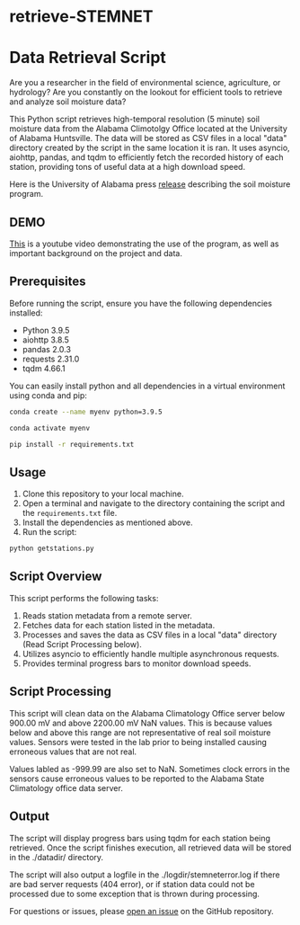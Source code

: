 # retrieve-STEMNET
# Data Retrieval Script

Are you a researcher in the field of environmental science, agriculture, or hydrology? Are you constantly on the lookout for efficient tools to retrieve and analyze soil moisture data?

This Python script retrieves high-temporal resolution (5 minute) soil moisture data from the Alabama Climotolgy Office located at the University of Alabama Huntsville. The data will be stored as CSV files in a local "data" directory created by the script in the same location it is ran. It uses asyncio, aiohttp, pandas, and tqdm to efficiently fetch the recorded history of each station, providing tons of useful data at a high download speed.

Here is the University of Alabama press [release](https://www.uah.edu/news/news/uah-builds-installs-low-cost-soil-moisture-sensors-to-examine-how-flash-droughts-impact-agriculture) describing the soil moisture program. 

## DEMO 

[This](https://youtu.be/1K_zSj3dEaA?si=vKd9rUkqPYH7o75S) is a youtube video demonstrating the use of the program, as well as important background on the project and data. 
## Prerequisites

Before running the script, ensure you have the following dependencies installed:

- Python 3.9.5
- aiohttp 3.8.5
- pandas 2.0.3
- requests 2.31.0
- tqdm 4.66.1

You can easily install python and all dependencies in a virtual environment using conda and pip:

```bash
conda create --name myenv python=3.9.5
```

```bash
conda activate myenv
```

```bash
pip install -r requirements.txt
```

## Usage

1. Clone this repository to your local machine.
2. Open a terminal and navigate to the directory containing the script and the `requirements.txt` file.
3. Install the dependencies as mentioned above.
4. Run the script:

```bash
python getstations.py
```

## Script Overview

This script performs the following tasks:

1. Reads station metadata from a remote server.
2. Fetches data for each station listed in the metadata.
3. Processes and saves the data as CSV files in a local "data" directory (Read Script Processing below).
4. Utilizes asyncio to efficiently handle multiple asynchronous requests.
5. Provides terminal progress bars to monitor download speeds. 

## Script Processing
This script will clean data on the Alabama Climatology Office server below 900.00 mV and above 2200.00 mV NaN values. This is because values below and above this range are not representative of real soil moisture values. Sensors were tested in the lab prior to being installed causing erroneous values that are not real. 

Values labled as -999.99 are also set to NaN. Sometimes clock errors in the sensors cause erroneous values to be reported to the Alabama State Climatology office data server. 

## Output

The script will display progress bars using tqdm for each station being retrieved. Once the script finishes execution, all retrieved data will be stored in the ./datadir/ directory. 

The script will also output a logfile in the ./logdir/stemneterror.log if there are bad server requests (404 error), or if station data could not be processed due to some exception that is thrown during processing. 

For questions or issues, please [open an issue](https://github.com/Corey4005/retrieve-STEMNET/issues) on the GitHub repository.
